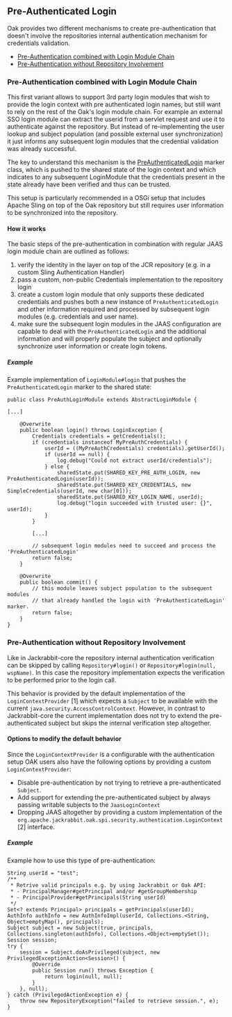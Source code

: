 <!--
   Licensed to the Apache Software Foundation (ASF) under one or more
   contributor license agreements.  See the NOTICE file distributed with
   this work for additional information regarding copyright ownership.
   The ASF licenses this file to You under the Apache License, Version 2.0
   (the "License"); you may not use this file except in compliance with
   the License.  You may obtain a copy of the License at

       http://www.apache.org/licenses/LICENSE-2.0

   Unless required by applicable law or agreed to in writing, software
   distributed under the License is distributed on an "AS IS" BASIS,
   WITHOUT WARRANTIES OR CONDITIONS OF ANY KIND, either express or implied.
   See the License for the specific language governing permissions and
   limitations under the License.
-->

Pre-Authenticated Login
--------------------------------------------------------------------------------

Oak provides two different mechanisms to create pre-authentication that doesn't
involve the repositories internal authentication mechanism for credentials
validation.

- [Pre-Authentication combined with Login Module Chain](#withloginchain)
- [Pre-Authentication without Repository Involvement](#withoutrepository)

<a name="withloginchain"></a>
### Pre-Authentication combined with Login Module Chain

This first variant allows to support 3rd party login modules that wish to provide
the login context with pre authenticated login names, but still want to rely on
the rest of the Oak's login module chain. For example an external SSO login module
can extract the userid from a servlet request and use it to authenticate against
the repository. But instead of re-implementing the user lookup and subject
population (and possible external user synchronization) it just informs any
subsequent login modules that the credential validation was already successful.

The key to understand this mechanism is the [PreAuthenticatedLogin] marker class,
which is pushed to the shared state of the login context and which indicates
to any subsequent LoginModule that the credentials present in the state already
have been verified and thus can be trusted.

This setup is particularly recommended in a OSGi setup that includes Apache Sling
on top of the Oak repository but still requires user information to be synchronized
into the repository.

#### How it works

The basic steps of the pre-authentication in combination with regular JAAS login
module chain are outlined as follows:

1. verify the identity in the layer on top of the JCR repository (e.g. in a custom Sling Authentication Handler)
2. pass a custom, non-public Credentials implementation to the repository login
3. create a custom login module that only supports these dedicated credentials and
   pushes both a new instance of `PreAuthenticatedLogin` and other information
   required and processed by subsequent login modules (e.g. credentials and
   user name).
4. make sure the subsequent login modules in the JAAS configuration are capable
   to deal with the `PreAuthenticatedLogin` and the additional information and
   will properly populate the subject and optionally synchronize user information
   or create login tokens.

##### Example

Example implementation of `LoginModule#login` that pushes the `PreAuthenticatedLogin`
marker to the shared state:

    public class PreAuthLoginModule extends AbstractLoginModule {

    [...]

        @Overwrite
        public boolean login() throws LoginException {
            Credentials credentials = getCredentials();
            if (credentials instanceof MyPreAuthCredentials) {
                userId = ((MyPreAuthCredentials) credentials).getUserId();
                if (userId == null) {
                    log.debug("Could not extract userId/credentials");
                } else {
                    sharedState.put(SHARED_KEY_PRE_AUTH_LOGIN, new PreAuthenticatedLogin(userId));
                    sharedState.put(SHARED_KEY_CREDENTIALS, new SimpleCredentials(userId, new char[0]));
                    sharedState.put(SHARED_KEY_LOGIN_NAME, userId);
                    log.debug("login succeeded with trusted user: {}", userId);
                }
            }

            [...]
            
            // subsequent login modules need to succeed and process the 'PreAuthenticatedLogin'
            return false;
        }
        
        @Overwrite
        public boolean commit() {
            // this module leaves subject population to the subsequent modules 
            // that already handled the login with 'PreAuthenticatedLogin' marker.
            return false;
        }
    }

<a name="withoutrepository"></a>
### Pre-Authentication without Repository Involvement

Like in Jackrabbit-core the repository internal authentication verification can
be skipped by calling `Repository#login()` or `Repository#login(null, wspName)`.
In this case the repository implementation expects the verification to be performed
prior to the login call.

This behavior is provided by the default implementation of the `LoginContextProvider` [1]
which expects a `Subject` to be available with the current `java.security.AccessControlContext`.
However, in contrast to Jackrabbit-core the current implementation does not try
to extend the pre-authenticated subject but skips the internal verification step altogether.

#### Options to modify the default behavior

Since the `LoginContextProvider` is a configurable with the authentication setup
OAK users also have the following options by providing a custom `LoginContextProvider`:

- Disable pre-authentication by not trying to retrieve a pre-authenticated `Subject`.
- Add support for extending the pre-authenticated subject by always passing writable subjects to the `JaasLoginContext`
- Dropping JAAS altogether by providing a custom implementation of the
  `org.apache.jackrabbit.oak.spi.security.authentication.LoginContext` [2] interface.

##### Example

Example how to use this type of pre-authentication:

    String userId = "test";
    /**
     * Retrive valid principals e.g. by using Jackrabbit or Oak API:
     * - PrincipalManager#getPrincipal and/or #getGroupMembership
     * - PrincipalProvider#getPrincipals(String userId)
     */
    Set<? extends Principal> principals = getPrincipals(userId);
    AuthInfo authInfo = new AuthInfoImpl(userId, Collections.<String, Object>emptyMap(), principals);
    Subject subject = new Subject(true, principals, Collections.singleton(authInfo), Collections.<Object>emptySet());
    Session session;
    try {
        session = Subject.doAsPrivileged(subject, new PrivilegedExceptionAction<Session>() {
            @Override
            public Session run() throws Exception {
                return login(null, null);
            }
        }, null);
    } catch (PrivilegedActionException e) {
        throw new RepositoryException("failed to retrieve session.", e);
    }

<!-- references -->
[PreAuthenticatedLogin]: /oak/docs/apidocs/org/apache/jackrabbit/oak/spi/security/authentication/PreAuthenticatedLogin.html
